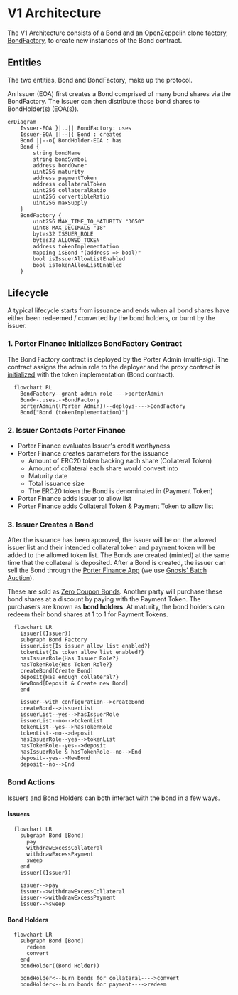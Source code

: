 # V1 Architecture

The V1 Architecture consists of a [Bond](/contracts/Bond.sol) and an OpenZeppelin clone factory, [BondFactory](/contracts/BondFactory.sol), to create new instances of the Bond contract.

## Entities
The two entities, Bond and BondFactory, make up the protocol.  

An Issuer (EOA) first creates a Bond comprised of many bond shares via the BondFactory. The Issuer can then distribute those bond shares to BondHolder(s) (EOA(s)).  

```mermaid
erDiagram
    Issuer-EOA }|..|| BondFactory: uses
    Issuer-EOA ||--|{ Bond : creates
    Bond ||--o{ BondHolder-EOA : has
    Bond {
        string bondName
        string bondSymbol
        address bondOwner
        uint256 maturity
        address paymentToken
        address collateralToken
        uint256 collateralRatio
        uint256 convertibleRatio
        uint256 maxSupply
    }
    BondFactory {
        uint256 MAX_TIME_TO_MATURITY "3650"
        uint8 MAX_DECIMALS "18"
        bytes32 ISSUER_ROLE
        bytes32 ALLOWED_TOKEN
        address tokenImplementation
        mapping isBond "(address => bool)"
        bool isIssuerAllowListEnabled
        bool isTokenAllowListEnabled
    }
```

## Lifecycle

A typical lifecycle starts from issuance and ends when all bond shares have either been redeemed / converted by the bond holders, or burnt by the issuer.

### 1. Porter Finance Initializes BondFactory Contract
The Bond Factory contract is deployed by the Porter Admin (multi-sig). The contract assigns the admin role to the deployer and the proxy contract is [initialized](/contracts/BondFactory.sol#L97) with the token implementation (Bond contract).
```mermaid
  flowchart RL
    BondFactory--grant admin role---->porterAdmin
    Bond<-.uses.->BondFactory
    porterAdmin((Porter Admin))--deploys---->BondFactory
    Bond["Bond (tokenImplementation)"]
```
### 2. Issuer Contacts Porter Finance
   - Porter Finance evaluates Issuer's credit worthyness
   - Porter Finance creates parameters for the issuance
     - Amount of ERC20 token backing each share (Collateral Token)
     - Amount of collateral each share would convert into
     - Maturity date 
     - Total issuance size
     - The ERC20 token the Bond is denominated in (Payment Token)
   - Porter Finance adds Issuer to allow list
   - Porter Finance adds Collateral Token & Payment Token to allow list
   
### 3. Issuer Creates a Bond
After the issuance has been approved, the issuer will be on the allowed issuer list and their intended collateral token and payment token will be added to the allowed token list. The Bonds are created (minted) at the same time that the collateral is deposited. After a Bond is created, the issuer can sell the Bond through the [Porter Finance App](https://app.porter.finance) (we use [Gnosis' Batch Auction](https://github.com/gnosis/ido-contracts)).

These are sold as [Zero Coupon Bonds](https://docs.porter.finance/portal/financial-concepts/zero-coupon-bonds). Another party will purchase these bond shares at a discount by paying with the Payment Token. The purchasers are known as **bond holders**. At maturity, the bond holders can redeem their bond shares at 1 to 1 for Payment Tokens.

```mermaid
  flowchart LR
    issuer((Issuer))
    subgraph Bond Factory
    issuerList{Is issuer allow list enabled?}
    tokenList{Is token allow list enabled?}
    hasIssuerRole{Has Issuer Role?}
    hasTokenRole{Has Token Role?}
    createBond[Create Bond]
    deposit{Has enough collateral?}
    NewBond[Deposit & Create new Bond]
    end
    
    issuer--with configuration-->createBond
    createBond-->issuerList
    issuerList--yes-->hasIssuerRole
    issuerList--no-->tokenList
    tokenList--yes-->hasTokenRole
    tokenList--no-->deposit
    hasIssuerRole--yes-->tokenList
    hasTokenRole--yes-->deposit
    hasIssuerRole & hasTokenRole--no-->End
    deposit--yes-->NewBond
    deposit--no-->End
```
### Bond Actions
Issuers and Bond Holders can both interact with the bond in a few ways.

#### Issuers
```mermaid
  flowchart LR
    subgraph Bond [Bond]
      pay
      withdrawExcessCollateral
      withdrawExcessPayment
      sweep
    end
    issuer((Issuer))

    issuer-->pay
    issuer-->withdrawExcessCollateral
    issuer-->withdrawExcessPayment
    issuer-->sweep
```

#### Bond Holders

```mermaid
  flowchart LR
    subgraph Bond [Bond]
      redeem
      convert
    end
    bondHolder((Bond Holder))

    bondHolder<--burn bonds for collateral---->convert
    bondHolder<--burn bonds for payment---->redeem
```


